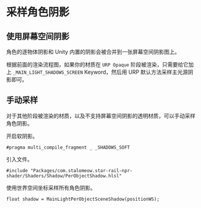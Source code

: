 # 采样角色阴影

## 使用屏幕空间阴影

角色的逐物体阴影和 Unity 内置的阴影会被合并到一张屏幕空间阴影图上。

根据前面的渲染流程图，如果你的材质在 `URP Opaque` 阶段被渲染，只需要给它加上 `_MAIN_LIGHT_SHADOWS_SCREEN` Keyword，然后用 URP 默认方法采样主光源阴影即可。

## 手动采样

对于其他阶段被渲染的材质，以及不支持屏幕空间阴影的透明材质，可以手动采样角色阴影。

开启软阴影。

``` hlsl
#pragma multi_compile_fragment _ _SHADOWS_SOFT
```

引入文件。

``` hlsl
#include "Packages/com.stalomeow.star-rail-npr-shader/Shaders/Shadow/PerObjectShadow.hlsl"
```

使用世界空间坐标采样所有角色阴影。

``` hlsl
float shadow = MainLightPerObjectSceneShadow(positionWS);
```
